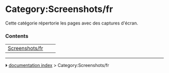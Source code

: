# Category:Screenshots/fr
Cette catégorie répertorie les pages avec des captures d\'écran.

### Contents

|     |     |     |
| --- | --- | --- |
| [Screenshots/fr](Screenshots/fr.md) |



---
⏵ [documentation index](../README.md) > Category:Screenshots/fr
